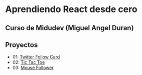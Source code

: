 # Aprendiendo React desde cero

## Curso de Midudev (Miguel Angel Duran)

## Proyectos

- 01: [Twitter Follow Card](projects/01-twitter-follow-card/)
- 02: [Tic Tac Toe](projects/02-tic-tac-toe/)
- 03: [Mouse Follower](projects/03-mouse-follower)
